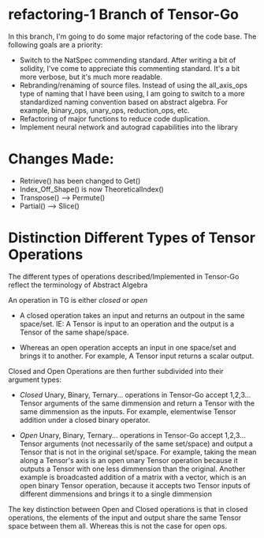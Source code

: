 # refactoring-1 Branch of Tensor-Go 

In this branch, I'm going to do some major refactoring of the code base. The following goals are a priority:

- Switch to the NatSpec commending standard. After writing a bit of solidity, I've come to appreciate this commenting standard. It's a bit more verbose, but it's much more readable.
- Rebranding/renaming of source files. Instead of using the all_axis_ops type of naming that I have been using, I am going to switch to a more standardized naming convention based on abstract algebra. For example, binary_ops, unary_ops, reduction_ops, etc.
- Refactoring of major functions to reduce code duplication. 
- Implement neural network and autograd capabilities into the library


# Changes Made:

- Retrieve() has been changed to Get()
- Index_Off_Shape() is now TheoreticalIndex()
- Transpose() --> Permute()
- Partial() --> Slice()


# Distinction Different Types of Tensor Operations

The different types of operations described/Implemented in Tensor-Go reflect the terminology of Abstract Algebra

An operation in TG is either *closed* or *open*

- A closed operation takes an input and returns an outpout in the same space/set. IE: A Tensor is input to an operation and the output is a Tensor of the same shape/space.

- Whereas an open operation accepts an input in one space/set and brings it to another. For example, A Tensor input returns a scalar output.

Closed and Open Operations are then further subdivided into their argument types:

- *Closed* Unary, Binary, Ternary... operations in Tensor-Go accept 1,2,3... Tensor arguments of the same dimmension and return a Tensor with the same dimmension as the inputs. For example, elementwise Tensor addition under a closed binary operator.

- *Open* Unary, Binary, Ternary... operations in Tensor-Go accept 1,2,3... Tensor arguments (not necessarily of the same set/space) and output a Tensor that is not in the original set/space. For example, taking the mean along a Tensor's axis is an open unary Tensor operation because it outputs a Tensor with one less dimmension than the original. Another example is broadcasted addition of a matrix with a vector, which is an open binary Tensor operation, because it accepts two Tensor inputs of different dimmensions and brings it to a single dimmension

The key distinction between Open and Closed operations is that in closed operations, the elements of the input and output share the same Tensor space between them all. Whereas this is not the case for open ops.